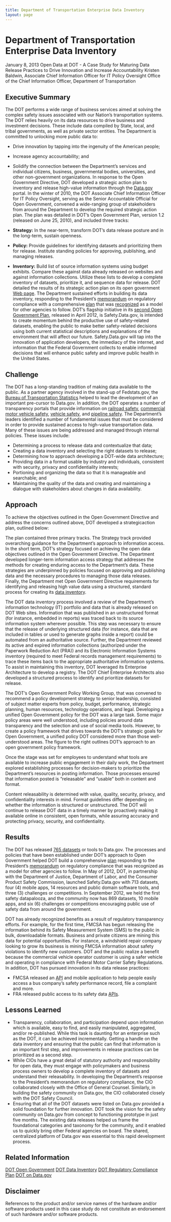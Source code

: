 ```yaml
---
title: Department of Transportation Enterprise Data Inventory
layout: page
---
```


# Department of Transportation Enterprise Data Inventory
January 8, 2013
Open Data at DOT - A Case Study for Maturing Data Release Practices to Drive Innovation and Increase Accountability
Kristen Baldwin, Associate Chief Information Officer for IT Policy Oversight
Office of the Chief Information Officer, Department of Transportation

## Executive Summary
The DOT performs a wide range of business services aimed at solving the complex safety issues associated with our Nation’s transportation systems. The DOT relies heavily on its data resources to drive business and investment decisions. These include data compiled by State, local, and tribal governments, as well as private sector entities. The Department is committed to unlocking more public data to:

* Drive innovation by tapping into the ingenuity of the American people;
* Increase agency accountability; and
* Solidify the connection between the Department’s services and individual citizens, business, governmental bodies, universities, and other non-government organizations.
In response to the Open Government Directive, DOT developed a strategic action plan to inventory and release high-value information through the [Data.gov](http://www.data.gov/) portal. In the winter of 2010, the DOT Associate Chief Information Officer for IT Policy Oversight, serving as the Senior Accountable Official for Open Government, convened a wide-ranging group of stakeholders from around the Department to develop the required strategic action plan. The plan was detailed in DOT’s Open Government Plan, version 1.2 (released on June 25, 2010), and included three tracks:

* **Strategy:** In the near-term, transform DOT’s data release posture and in the long-term, sustain openness.
* **Policy:** Provide guidelines for identifying datasets and prioritizing them for release. Institute standing policies for approving, publishing, and managing releases.
* **Inventory:** Build list of source information systems using budget exhibits. Compare these against data already released on websites and against information collections. Utilize these lists to develop a complete inventory of datasets, prioritize it, and sequence data for release.
DOT detailed the results of its strategic action plan on its open government [Web page](https://www.transportation.gov/mission/web-standards/open-data). The Department sustained efforts in building its data inventory, responding to the President’s [memorandum](https://www.govinfo.gov/content/pkg/DCPD-201100032/pdf/DCPD-201100032.pdf) on regulatory compliance with a comprehensive [plan](https://www.transportation.gov/sites/dot.dev/files/docs/DOT%20Draft%20Enforcement%20and%20Compliance%20Data%20Report%20-%2005-18-2011%20-%20OCR.pdf) that was [recognized](https://sunlightfoundation.com/2011/08/31/two-suggestions-for-the-us-national-action-plan/) as a model for other agencies to follow. DOT’s flagship initiative in its [second Open Government Plan](https://www.transportation.gov/sites/dot.dev/files/docs/open-gov-v2_0.pdf), released in April 2012, is Safety.Data.gov, is intended to create momentum behind the productive use of safety-related datasets, enabling the public to make better safety-related decisions using both current statistical descriptions and explanations of the environment that will affect our future. Safety.Data.gov will tap into the innovation of application developers, the immediacy of the internet, and information that the Federal Government collects to enable informed decisions that will enhance public safety and improve public health in the United States.

## Challenge
The DOT has a long-standing tradition of making data available to the public. As a partner agency involved in the stand-up of Fedstats.gov, the [Bureau of Transportation Statistics](https://www.bts.gov/) helped to lead the development of an important pre-cursor to Data.gov. In addition, the DOT operates a number of transparency portals that provide information on [railroad safety](https://safetydata.fra.dot.gov/OfficeofSafety/default.aspx), [commercial motor vehicle safety](https://ai.fmcsa.dot.gov/default.aspx), [vehicle safety](https://www-odi.nhtsa.dot.gov/downloads/), and [pipeline safety](https://primis.phmsa.dot.gov/comm/reports/enforce/Enforcement.html?nocache=8644). The Department’s leaders identified a number of fundamental issues that must be considered in order to provide sustained access to high-value transportation data. Many of these issues are being addressed and managed through internal policies. These issues include:

* Determining a process to release data and contextualize that data;
* Creating a data inventory and selecting the right datasets to release;
* Determining how to approach developing a DOT-wide data architecture;
* Providing data in a format usable by industry and individuals, consistent with security, privacy and confidentiality interests;
* Portioning and organizing the data so that it is manageable and searchable; and
* Maintaining the quality of the data and creating and maintaining a dialogue with stakeholders about changes in data availability.

## Approach
To achieve the objectives outlined in the Open Government Directive and address the concerns outlined above, DOT developed a strategicaction plan, outlined below:

The plan contained three primary tracks. The Strategy track provided overarching guidance for the Department’s approach to 
information access. In the short term, DOT’s strategy focused on achieving the open data objectives outlined in the Open 
Government Directive. The Department developed longer-term information access strategy that addresses the methods for
creating enduring access to the Department’s data. These strategies are underpinned by policies focused on approving 
and publishing data and the necessary procedures to managing those data releases. Finally, the Department met Open Government 
Directive requirements for identifying and releasing high value data using a structured, standard process 
for creating its [data inventory](https://www.transportation.gov/data).

The DOT data inventory process involved a review of the Department’s information technology (IT) portfolio and data that is already released on DOT Web sites. Information that was published in an unstructured format (for instance, embedded in reports) was traced back to its source information system wherever possible. This step was necessary to ensure that the release of underlying structured data (for instance, data that are included in tables or used to generate graphs inside a report) could be automated from an authoritative source. Further, the Department reviewed its active and expired information collections (authorized under the Paperwork Reduction Act (PRA)) and its Electronic Information Systems inventory (required to meet Federal records management requirements) to trace these items back to the appropriate authoritative information systems. To assist in maintaining this inventory, DOT leveraged its Enterprise Architecture to develop a registry. The DOT Chief Enterprise Architects also developed a structured process to identify and prioritize datasets for release.

The DOT’s Open Government Policy Working Group, that was convened to recommend a policy development strategy to senior leadership, consisted of subject matter experts from policy, budget, performance, strategic planning, human resources, technology operations, and legal. Developing a unified Open Government policy for the DOT was a large task. Some major policy areas were well understood, including policies around data transparency and the selection and use of social media tools. However, to create a policy framework that drives towards the DOT’s strategic goals for Open Government, a unified policy DOT considered more than those well-understood areas. The figure to the right outlines DOT’s approach to an open government policy framework.

Once the stage was set for employees to understand what tools are available to increase public engagement in their daily work, the Department explored establishing processes for decision-makers to prioritize the Department’s resources in posting information. Those processes ensured that information posted is “releasable” and “usable” both in content and format.

Content releasability is determined with value, quality, security, privacy, and confidentiality interests in mind. Format guidelines differ depending on whether the information is structured or unstructured. The DOT will continue to release DOT data in a timely manner by proactively making it available online in consistent, open formats, while assuring accuracy and protecting privacy, security, and confidentiality.

## Results
The DOT has released [765 datasets](https://catalog.data.gov/dataset?organization=dot-gov&_organization_limit=0) or tools to Data.gov. The processes and policies that have been established under DOT’s approach to Open Government helped DOT build a comprehensive [plan](https://www.transportation.gov/sites/dot.dev/files/docs/DOT%20Draft%20Enforcement%20and%20Compliance%20Data%20Report%20-%2005-18-2011%20-%20OCR.pdf) responding to the President’s [memorandum](https://www.govinfo.gov/content/pkg/DCPD-201100032/pdf/DCPD-201100032.pdf) on regulatory compliance that was recognized as a model for other agencies to follow. In May of 2012, DOT, in partnership with the Department of Justice, Department of Labor, and the Consumer Product Safety Commission, launched Safety.Data.gov with 713 datasets, four (4) mobile apps, 14 resources and public domain software tools, and three (3) challenges or competitions. In September 2012, we held the first safety datapalooza, and the community now has 869 datasets, 10 mobile apps, and six (6) challenges or competitions encouraging public use of safety data from around the government.

DOT has already recognized benefits as a result of regulatory transparency efforts. For example, for the first time, FMCSA has begun releasing the information behind its Safety Measurement System (SMS) to the public in bulk, downloadable formats. Business and private citizens are mining this data for potential opportunities. For instance, a windshield repair company looking to grow its business is mining FMCSA information about safety violations to identify new customers. DOT and the public realize a benefit because the commercial vehicle operator customer is using a safer vehicle and operating in compliance with Federal Motor Carrier Safety Regulations. In addition, DOT has pursued innovation in its data release practices:

* FMCSA released an [API](https://www.fmcsa.dot.gov/safety/research-and-analysis/fmcsa%E2%80%99s-mobile-developer-website-and-web-services) and mobile application to help people easily access a bus company’s safety performance record, file a complaint and more.
* FRA released public access to its safety data [APIs](https://safetydata.fra.dot.gov/MasterWebService/FRASafetyDataAPIs.aspx).

## Lessons Learned
* Transparency, collaboration, and participation depend upon information which is available, easy to find, and easily manipulated, aggregated, and/or re-published. While this task is daunting for an enterprise such as the DOT, it can be achieved incrementally. Getting a handle on the data inventory and ensuring that the public can find that information is an important first step, and improvements in release practices can be prioritized as a second step.
* While CIOs have a great detail of statutory authority and responsibility for open data, they must engage with policymakers and business process owners to develop a complete inventory of datasets and understand their releasability. In developing the Department’s response to the President’s memorandum on regulatory compliance, the CIO collaborated closely with the Office of General Counsel. Similarly, in building the safety community on Data.gov, the CIO collaborated closely with the DOT Safety Council.
* Ensuring that all of the DOT datasets were listed on Data.gov provided a solid foundation for further innovation. DOT took the vision for the safety community on Data.gov from concept to functioning prototype in just five months. The existing data releases helped us frame the foundational categories and taxonomy for the community, and it enabled us to quickly bring other Federal agencies on board. The shared, centralized platform of Data.gov was essential to this rapid development process.

## Related Information

[DOT Open Government](https://www.transportation.gov/mission/web-standards/open-data)
[DOT Data Inventory](https://www.transportation.gov/data)
[DOT Regulatory Compliance Plan](https://www.transportation.gov/sites/dot.dev/files/docs/DOT%20Draft%20Enforcement%20and%20Compliance%20Data%20Report%20-%2005-18-2011%20-%20OCR.pdf)
[DOT on Data.gov](http://catalog.data.gov/dataset?organization=dot-gov&_organization_limit=0)

## Disclaimer
References to the product and/or service names of the hardware and/or software products used in this case study do not constitute an endorsement of such hardware and/or software products.

